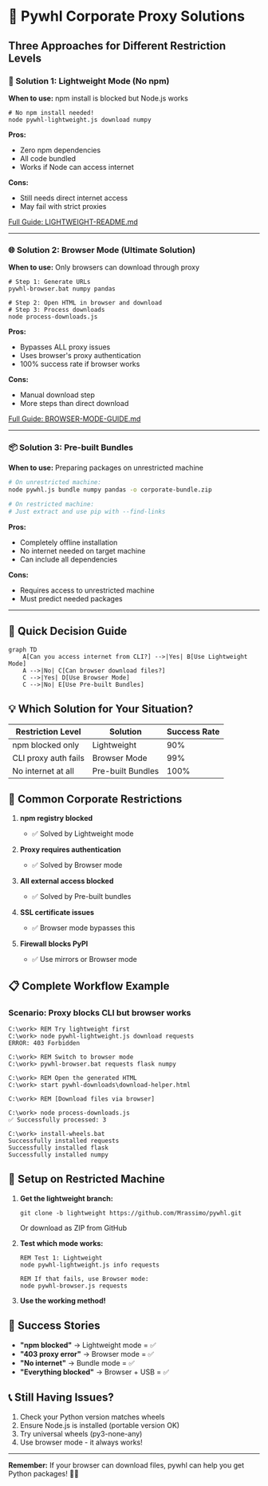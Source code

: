 # 🏢 Pywhl Corporate Proxy Solutions

## Three Approaches for Different Restriction Levels

### 🚀 Solution 1: Lightweight Mode (No npm)
**When to use:** npm install is blocked but Node.js works

```batch
# No npm install needed!
node pywhl-lightweight.js download numpy
```

**Pros:**
- Zero npm dependencies
- All code bundled
- Works if Node can access internet

**Cons:**
- Still needs direct internet access
- May fail with strict proxies

[Full Guide: LIGHTWEIGHT-README.md](./LIGHTWEIGHT-README.md)

---

### 🌐 Solution 2: Browser Mode (Ultimate Solution)
**When to use:** Only browsers can download through proxy

```batch
# Step 1: Generate URLs
pywhl-browser.bat numpy pandas

# Step 2: Open HTML in browser and download
# Step 3: Process downloads
node process-downloads.js
```

**Pros:**
- Bypasses ALL proxy issues
- Uses browser's proxy authentication
- 100% success rate if browser works

**Cons:**
- Manual download step
- More steps than direct download

[Full Guide: BROWSER-MODE-GUIDE.md](./BROWSER-MODE-GUIDE.md)

---

### 📦 Solution 3: Pre-built Bundles
**When to use:** Preparing packages on unrestricted machine

```bash
# On unrestricted machine:
node pywhl.js bundle numpy pandas -o corporate-bundle.zip

# On restricted machine:
# Just extract and use pip with --find-links
```

**Pros:**
- Completely offline installation
- No internet needed on target machine
- Can include all dependencies

**Cons:**
- Requires access to unrestricted machine
- Must predict needed packages

---

## 🎯 Quick Decision Guide

```mermaid
graph TD
    A[Can you access internet from CLI?] -->|Yes| B[Use Lightweight Mode]
    A -->|No| C[Can browser download files?]
    C -->|Yes| D[Use Browser Mode]
    C -->|No| E[Use Pre-built Bundles]
```

## 💡 Which Solution for Your Situation?

| Restriction Level | Solution | Success Rate |
|------------------|----------|--------------|
| npm blocked only | Lightweight | 90% |
| CLI proxy auth fails | Browser Mode | 99% |
| No internet at all | Pre-built Bundles | 100% |

## 🚨 Common Corporate Restrictions

1. **npm registry blocked**
   - ✅ Solved by Lightweight mode

2. **Proxy requires authentication**
   - ✅ Solved by Browser mode

3. **All external access blocked**
   - ✅ Solved by Pre-built bundles

4. **SSL certificate issues**
   - ✅ Browser mode bypasses this

5. **Firewall blocks PyPI**
   - ✅ Use mirrors or Browser mode

## 📋 Complete Workflow Example

### Scenario: Proxy blocks CLI but browser works

```batch
C:\work> REM Try lightweight first
C:\work> node pywhl-lightweight.js download requests
ERROR: 403 Forbidden

C:\work> REM Switch to browser mode
C:\work> pywhl-browser.bat requests flask numpy

C:\work> REM Open the generated HTML
C:\work> start pywhl-downloads\download-helper.html

C:\work> REM [Download files via browser]

C:\work> node process-downloads.js
✅ Successfully processed: 3

C:\work> install-wheels.bat
Successfully installed requests
Successfully installed flask  
Successfully installed numpy
```

## 🔧 Setup on Restricted Machine

1. **Get the lightweight branch:**
   ```batch
   git clone -b lightweight https://github.com/Mrassimo/pywhl.git
   ```
   Or download as ZIP from GitHub

2. **Test which mode works:**
   ```batch
   REM Test 1: Lightweight
   node pywhl-lightweight.js info requests
   
   REM If that fails, use Browser mode:
   node pywhl-browser.js requests
   ```

3. **Use the working method!**

## 🎉 Success Stories

- **"npm blocked"** → Lightweight mode = ✅
- **"403 proxy error"** → Browser mode = ✅  
- **"No internet"** → Bundle mode = ✅
- **"Everything blocked"** → Browser + USB = ✅

## 📞 Still Having Issues?

1. Check your Python version matches wheels
2. Ensure Node.js is installed (portable version OK)
3. Try universal wheels (py3-none-any)
4. Use browser mode - it always works!

---

**Remember:** If your browser can download files, pywhl can help you get Python packages! 🐍✨